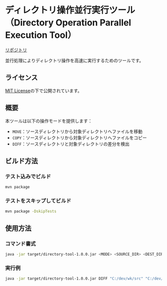# ディレクトリ操作並行実行ツール（Directory Operation Parallel Execution Tool）

[リポジトリ](https://github.com/KenichiroArai/directory-operation-parallel-execution-tool)

並行処理によりディレクトリ操作を高速に実行するためのツールです。

## ライセンス

[MIT License](LICENSE)の下で公開されています。

## 概要

本ツールは以下の操作モードを提供します：

- `MOVE`：ソースディレクトリから対象ディレクトリへファイルを移動
- `COPY`：ソースディレクトリから対象ディレクトリへファイルをコピー
- `DIFF`：ソースディレクトリと対象ディレクトリの差分を検出

## ビルド方法

### テスト込みでビルド

```bash
mvn package
```

### テストをスキップしてビルド

```bash
mvn package -DskipTests
```

## 使用方法

### コマンド書式

```bash
java -jar target/directory-tool-1.0.0.jar <MODE> <SOURCE_DIR> <DEST_DIR>
```

### 実行例

```bash
java -jar target/directory-tool-1.0.0.jar DIFF "C:/dev/wk/src" "C:/dev/wk/dest"
```
